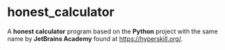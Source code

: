 # honest_calculator

A **honest calculator** program based on the **Python** project with the same name by **JetBrains Academy** found at https://hyperskill.org/.
